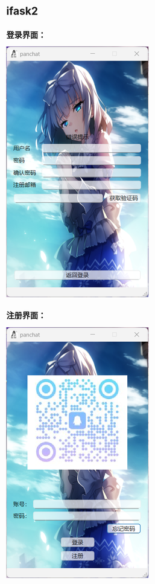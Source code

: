 # ifask2
## 登录界面：

![login](./GateServer/image/login.png)

## 注册界面：

![register](./GateServer/image/register.png)
